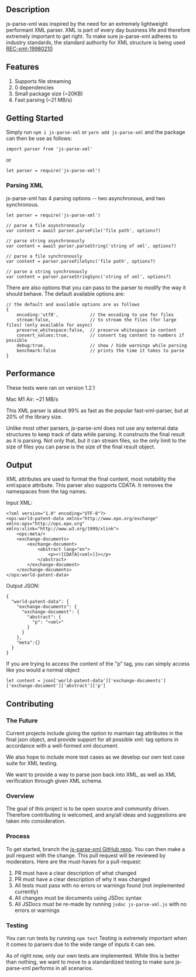 ## **Description**
js-parse-xml was inspired by the need for an extremely lightweight performant XML parser. XML is part of every day business life and therefore extremely important to get right. To make sure js-parse-xml adheres to industry standards, the standard authority for XML structure is being used [REC-xml-19980210](https://www.w3.org/TR/1998/REC-xml-19980210)

## **Features**

1. Supports file streaming
2. 0 dependencies
3. Small package size (~20KB)
4. Fast parsing (~21 MB/s)

## **Getting Started**
Simply run ```npm i js-parse-xml``` or ```yarn add js-parse-xml``` and the package can then be use as follows:

```
import parser from 'js-parse-xml'
``` 
or 
```
let parser = require('js-parse-xml')
```
### **Parsing XML**
js-parse-xml has 4 parsing options -- two asynchronous, and two synchronous.


```
let parser = require('js-parse-xml')

// parse a file asynchronously
var content = await parser.parseFile('file path', options?)

// parse string asynchronously
var content = await parser.parseString('string of xml', options?)

// parse a file synchronously
var content = parser.parseFileSync('file path', options?)

// parse a string synchronously
var content = parser.parseStringSync('string of xml', options?)
```

There are also options that you can pass to the parser to modify the way it should behave. The default available options are:

```
// the default and available options are as follows
{
    encoding:'utf8',            // the encoding to use for files
    stream:false,               // to stream the files (for large files) (only available for async)
    preserve_whitespace:false,  // preserve whitespace in content
    convert_values:true,        // convert tag content to numbers if possible
    debug:true,                 // show / hide warnings while parsing
    benchmark:false             // prints the time it takes to parse
}
```


## **Performance**
These tests were ran on version 1.2.1

Mac M1 Air: ~21 MB/s

This XML parser is about 99% as fast as the popular fast-xml-parser, but at 20% of the library size.

Unlike most other parsers, js-parse-xml does not use any external data structures to keep track of data while parsing. It constructs the final result as it is parsing. Not only that, but it can stream files, so the only limit to the size of files you can parse is the size of the final result object.


## **Output**
XML attributes are used to format the final content, most notability the xml:space attribute. This parser also supports CDATA. It removes the namespaces from the tag names.

Input XML:
```
<?xml version="1.0" encoding="UTF-8"?>
<ops:world-patent-data xmlns="http://www.epo.org/exchange" xmlns:ops="http://ops.epo.org" xmlns:xlink="http://www.w3.org/1999/xlink">
    <ops:meta/>
    <exchange-documents>
        <exchange-document>
            <abstract lang="en">
                <p><![CDATA[<xml>]]></p>
            </abstract>
        </exchange-document>
    </exchange-documents>
</ops:world-patent-data>
```

Output JSON:
```
{
  "world-patent-data": {
    "exchange-documents": {
      "exchange-document": {
        "abstract": {
          "p": "<xml>"
        }
      }
    },
    "meta":{}
  }
}
```

If you are trying to access the content of the "p" tag, you can simply access like you would a normal object

```
let content = json['world-patent-data']['exchange-documents']['exchange-document']['abstract']['p']
```


## **Contributing**
### The Future
Current projects include giving the option to maintain tag attributes in the final json object, and provide support for all possible xml: tag options in accordance with a well-formed xml document. 

We also hope to include more test cases as we develop our own test case suite for XML testing.

We want to provide a way to parse json back into XML, as well as XML verification through given XML schema.

### **Overview**
The goal of this project is to be open source and community driven. Therefore contributing is welcomed, and any/all ideas and suggestions are taken into consideration. 

### **Process**
To get started, branch the [js-parse-xml GitHub repo](https://github.com/JeremyMColegrove/XML-LNP). 
You can then make a pull request with the change. This pull request will be reviewed by moderators. Here are the must-haves for a pull-request:

1. PR must have a clear description of what changed
2. PR must have a clear description of why it was changed
3. All tests must pass with no errors or warnings found (not implemented currently)
4. All changes must be documents using JSDoc syntax
5. All JSDocs must be re-made by running ```jsdoc js-parse-xml.js``` with no errors or warnings

### **Testing**

You can run tests by running ```npm test```
Testing is extremely important when it comes to parsers due to the wide range of inputs it can see.

As of right now, only our own tests are implemented. While this is better than nothing, we want to move to a standardized testing to make sure js-parse-xml performs in all scenarios.






